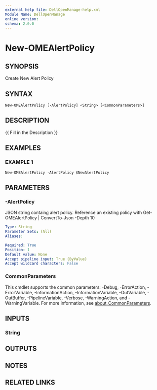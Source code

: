 ```yaml
---
external help file: DellOpenManage-help.xml
Module Name: DellOpenManage
online version:
schema: 2.0.0
---
```


# New-OMEAlertPolicy

## SYNOPSIS
Create New Alert Policy

## SYNTAX

```
New-OMEAlertPolicy [-AlertPolicy] <String> [<CommonParameters>]
```

## DESCRIPTION
{{ Fill in the Description }}

## EXAMPLES

### EXAMPLE 1
```
New-OMEAlertPolicy -AlertPolicy $NewAlertPolicy
```

## PARAMETERS

### -AlertPolicy
JSON string containg alert policy.
Reference an existing policy with Get-OMEAlertPolicy | ConvertTo-Json -Depth 10

```yaml
Type: String
Parameter Sets: (All)
Aliases:

Required: True
Position: 1
Default value: None
Accept pipeline input: True (ByValue)
Accept wildcard characters: False
```

### CommonParameters
This cmdlet supports the common parameters: -Debug, -ErrorAction, -ErrorVariable, -InformationAction, -InformationVariable, -OutVariable, -OutBuffer, -PipelineVariable, -Verbose, -WarningAction, and -WarningVariable. For more information, see [about_CommonParameters](http://go.microsoft.com/fwlink/?LinkID=113216).

## INPUTS

### String
## OUTPUTS

## NOTES

## RELATED LINKS
